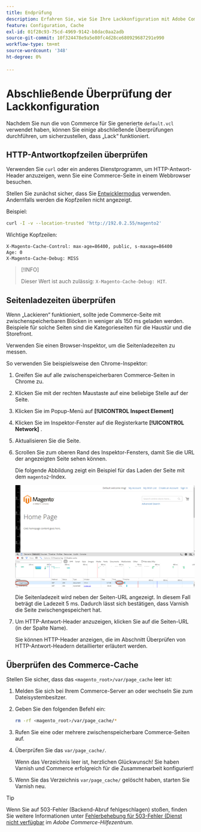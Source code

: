```yaml
---
title: Endprüfung
description: Erfahren Sie, wie Sie Ihre Lackkonfiguration mit Adobe Commerce abschließend überprüfen können. Entdecken Sie Testschritte und Techniken zur Fehlerbehebung.
feature: Configuration, Cache
exl-id: 01f28c93-75cd-4969-9142-b8dac0aa2adb
source-git-commit: 10f324478e9a5e80fc4d28ce680929687291e990
workflow-type: tm+mt
source-wordcount: '348'
ht-degree: 0%

---
```


# Abschließende Überprüfung der Lackkonfiguration

Nachdem Sie nun die von Commerce für Sie generierte `default.vcl` verwendet haben, können Sie einige abschließende Überprüfungen durchführen, um sicherzustellen, dass „Lack“ funktioniert.

## HTTP-Antwortkopfzeilen überprüfen

Verwenden Sie `curl` oder ein anderes Dienstprogramm, um HTTP-Antwort-Header anzuzeigen, wenn Sie eine Commerce-Seite in einem Webbrowser besuchen.

Stellen Sie zunächst sicher, dass Sie [Entwicklermodus](../cli/set-mode.md#change-to-developer-mode) verwenden. Andernfalls werden die Kopfzeilen nicht angezeigt.

Beispiel:

```bash
curl -I -v --location-trusted 'http://192.0.2.55/magento2'
```

Wichtige Kopfzeilen:

```
X-Magento-Cache-Control: max-age=86400, public, s-maxage=86400
Age: 0
X-Magento-Cache-Debug: MISS
```

>[!INFO]
>
>Dieser Wert ist auch zulässig: `X-Magento-Cache-Debug: HIT`.

## Seitenladezeiten überprüfen

Wenn „Lackieren“ funktioniert, sollte jede Commerce-Seite mit zwischenspeicherbaren Blöcken in weniger als 150 ms geladen werden. Beispiele für solche Seiten sind die Kategorieseiten für die Haustür und die Storefront.

Verwenden Sie einen Browser-Inspektor, um die Seitenladezeiten zu messen.

So verwenden Sie beispielsweise den Chrome-Inspektor:

1. Greifen Sie auf alle zwischenspeicherbaren Commerce-Seiten in Chrome zu.
1. Klicken Sie mit der rechten Maustaste auf eine beliebige Stelle auf der Seite.
1. Klicken Sie im Popup-Menü auf **[!UICONTROL Inspect Element]**
1. Klicken Sie im Inspektor-Fenster auf die Registerkarte **[!UICONTROL Network]** .
1. Aktualisieren Sie die Seite.
1. Scrollen Sie zum oberen Rand des Inspektor-Fensters, damit Sie die URL der angezeigten Seite sehen können.

   Die folgende Abbildung zeigt ein Beispiel für das Laden der Seite mit dem `magento2`-Index.

   ![Klicken Sie auf die Seite, die Sie anzeigen](../../assets/configuration/varnish-inspector.png)

   Die Seitenladezeit wird neben der Seiten-URL angezeigt. In diesem Fall beträgt die Ladezeit 5 ms. Dadurch lässt sich bestätigen, dass Varnish die Seite zwischengespeichert hat.

1. Um HTTP-Antwort-Header anzuzeigen, klicken Sie auf die Seiten-URL (in der Spalte Name).

   Sie können HTTP-Header anzeigen, die im Abschnitt Überprüfen von HTTP-Antwort-Headern detaillierter erläutert werden.

## Überprüfen des Commerce-Cache

Stellen Sie sicher, dass das `<magento_root>/var/page_cache` leer ist:

1. Melden Sie sich bei Ihrem Commerce-Server an oder wechseln Sie zum Dateisystembesitzer.
1. Geben Sie den folgenden Befehl ein:

   ```bash
   rm -rf <magento_root>/var/page_cache/*
   ```

1. Rufen Sie eine oder mehrere zwischenspeicherbare Commerce-Seiten auf.
1. Überprüfen Sie das `var/page_cache/`.

   Wenn das Verzeichnis leer ist, herzlichen Glückwunsch! Sie haben Varnish und Commerce erfolgreich für die Zusammenarbeit konfiguriert!

1. Wenn Sie das Verzeichnis `var/page_cache/` gelöscht haben, starten Sie Varnish neu.

>[!TIP]
>
>Wenn Sie auf 503-Fehler (Backend-Abruf fehlgeschlagen) stoßen, finden Sie weitere Informationen unter [Fehlerbehebung für 503-Fehler (Dienst nicht verfügbar](https://experienceleague.adobe.com/docs/commerce-knowledge-base/kb/troubleshooting/miscellaneous/troubleshooting-503-errors.html) im _Adobe Commerce-Hilfezentrum_.
